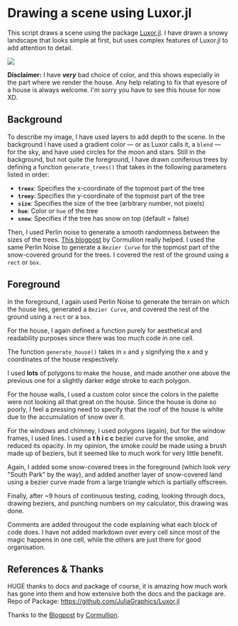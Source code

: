 # Drawing a scene using Luxor.jl

This script draws a scene using the package [Luxor.jl](https://github.com/JuliaGraphics/Luxor.jl). I have drawn a snowy landscape that looks simple at first, but uses complex features of Luxor.jl to add attention to detail.

![](https://i.imgur.com/82ypriS.png)

**Disclaimer:** I have **_very_** bad choice of color, and this shows especially in the part where we render the house. Any help relating to fix that eyesore of a house is always welcome. I'm sorry you have to see this house for now XD.

## Background
To describe my image, I have used layers to add depth to the scene. In the background I have used a gradient color — or as Luxor calls it, a `blend` — for the sky, and have used circles for the moon and stars. Still in the background, but not quite the foreground, I have drawn coniferous trees by defining a function `generate_trees()` that takes in the following parameters listed in order:
- **`treex`**: Specifies the x-coordinate of the topmost part of the tree
- **`treey`**: Specifies the y-coordinate of the topmost part of the tree
- **`size`**: Specifies the size of the tree (arbitrary number, not pixels)
- **`hue`**: Color or `hue` of the tree
- **`snow`**: Specifies if the tree has snow on top (default = false)

Then, I used Perlin noise to generate a smooth randomness between the sizes of the trees. [This blogpost](https://cormullion.github.io/blog/2018/10/16/noise.html) by Cormullion really helped. I used the same Perlin Noise to generate a `Bezier Curve` for the topmost part of the snow-covered ground for the trees.
I covered the rest of the ground using a `rect` or `box`.

## Foreground
In the foreground, I again used Perlin Noise to generate the terrain on which the house lies, generated a `Bezier Curve`, and covered the rest of the ground using a `rect` or a `box`.

For the house, I again defined a function purely for aesthetical and readability purposes since there was too much code in one cell.

The function `generate_house()` takes in `x` and `y` signifying the x and y coordinates of the house respectively.

I used **lots** of polygons to make the house, and made another one above the previous one for a slightly darker edge stroke to each polygon.

For the house walls, I used a custom color since the colors in the palette were not looking all that great on the house. Since the house is done so poorly, I feel a pressing need to specify that the roof of the house is white due to the accumulation of snow over it.

For the windows and chimney, I used polygons (again), but for the window frames, I used lines. I used a **t h i c c** bezier curve for the smoke, and reduced its opacity. In my opinion, the smoke _could_ be made using a brush made up of beziers, but it seemed like to much work for very little benefit.

Again, I added some snow-covered trees in the foreground (which look _very_ "South Park" by the way), and added another layer of snow-covered land using a bezier curve made from a large triangle which is partially offscreen.

Finally, after ~9 hours of continuous testing, coding, looking through docs, drawing beziers, and punching numbers on my calculator, this drawing was done.

Comments are added througout the code explaining what each block of code does. I have not added markdown over every cell since most of the magic happens in one cell, while the others are just there for good organisation.

## References & Thanks
HUGE thanks to docs and package of course, it is amazing how much work has gone into them and how extensive both the docs and the package are.
Repo of Package: https://github.com/JuliaGraphics/Luxor.jl

Thanks to the [Blogpost](https://cormullion.github.io/blog/2018/10/16/noise.html) by [Cormullion](https://github.com/cormullion).
